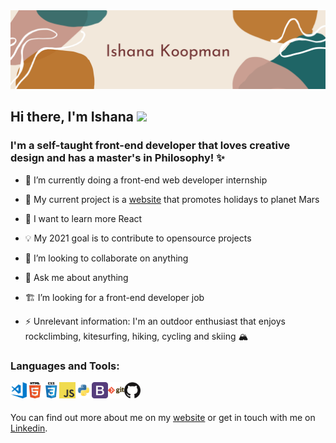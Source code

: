 <img src="https://github.com/Ishanax/Ishanax/blob/main/BannerGithub.png">

## Hi there, I'm Ishana <img src="https://raw.githubusercontent.com/MartinHeinz/MartinHeinz/master/wave.gif" width="30px">

### I'm a self-taught front-end developer that loves creative design and has a master's in Philosophy! ✨


- 🔭 I’m currently doing a front-end web developer internship
- :rocket: My current project is a [website](https://ishanax.github.io/HolidayOnMars) that promotes holidays to planet Mars
- 🌱 I want to learn more React
- :bulb: My 2021 goal is to contribute to opensource projects
- 👯 I’m looking to collaborate on anything
- :speech_balloon: Ask me about anything
- :building_construction: I’m looking for a front-end developer job 

- ⚡ Unrelevant information: I'm an outdoor enthusiast that enjoys rockclimbing, kitesurfing, hiking, cycling and skiing :mountain_snow:

### Languages and Tools:

<img align="left" alt="Visual Studio Code" width="26px" src="https://raw.githubusercontent.com/github/explore/80688e429a7d4ef2fca1e82350fe8e3517d3494d/topics/visual-studio-code/visual-studio-code.png" />
<img align="left" alt="HTML5" width="26px" src="https://raw.githubusercontent.com/github/explore/80688e429a7d4ef2fca1e82350fe8e3517d3494d/topics/html/html.png" />
<img align="left" alt="CSS3" width="26px" src="https://raw.githubusercontent.com/github/explore/80688e429a7d4ef2fca1e82350fe8e3517d3494d/topics/css/css.png" />
<img align="left" alt="JavaScript" width="26px" src="https://raw.githubusercontent.com/github/explore/80688e429a7d4ef2fca1e82350fe8e3517d3494d/topics/javascript/javascript.png" />
<img align="left" alt="Python" width="26px" src="https://raw.githubusercontent.com/github/explore/80688e429a7d4ef2fca1e82350fe8e3517d3494d/topics/python/python.png" />
<img align="left" alt="Bootstrap" width="26px" src="https://raw.githubusercontent.com/github/explore/80688e429a7d4ef2fca1e82350fe8e3517d3494d/topics/bootstrap/bootstrap.png" />
<img align="left" alt="Git" width="26px" src="https://raw.githubusercontent.com/github/explore/80688e429a7d4ef2fca1e82350fe8e3517d3494d/topics/git/git.png" />
<img align="left" alt="GitHub" width="26px" src="https://raw.githubusercontent.com/github/explore/78df643247d429f6cc873026c0622819ad797942/topics/github/github.png" /> <br /><br />



You can find out more about me on my [website](https://ishanax.github.io/ishanacv.github.io/) 
or get in touch with me on [Linkedin](https://www.linkedin.com/in/ishana-koopman-a63683b9/).

